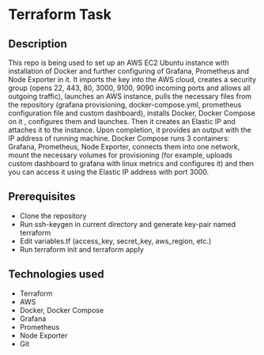 # Terraform Task

## Description

This repo is being used to set up an AWS EC2 Ubuntu instance with installation of Docker and further configuring of Grafana, Prometheus and Node Exporter in it. It imports the key into the AWS cloud, creates a security group (opens 22, 443, 80, 3000, 9100, 9090 incoming ports and allows all outgoing traffic), launches an AWS instance, pulls the necessary files from the repository (grafana provisioning, docker-compose.yml, prometheus configuration file and custom dashboard), installs Docker, Docker Compose on it , configures them and launches. Then it creates an Elastic IP and attaches it to the instance. Upon completion, it provides an output with the IP address of running machine. Docker Compose runs 3 containers: Grafana, Prometheus, Node Exporter, connects them into one network, mount the necessary volumes for provisioning (for example, uploads custom dashboard to grafana with linux metrics and configures it) and then you can access it using the Elastic IP address with port 3000.

## Prerequisites

- Clone the repository
- Run ssh-keygen in current directory and generate key-pair named terraform
- Edit variables.tf (access_key, secret_key, aws_region, etc.)
- Run terraform init and terraform apply 

## Technologies used

- Terraform
- AWS
- Docker, Docker Compose
- Grafana
- Prometheus
- Node Exporter
- Git